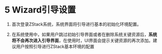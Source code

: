 # 5 Wizard引导设置

1. 首次登录ZStack系统，系统界面将引导进行基本的初始化环境配置。

2. 在系统使用中，如果用户跳过初始引导界面或者在删除系统关键资源后，**系统将不会再次进入引导界面**，在使用时，UI界面会提示关键资源的再次添加。建议用户按照引导进行ZStack基本环境的配置

